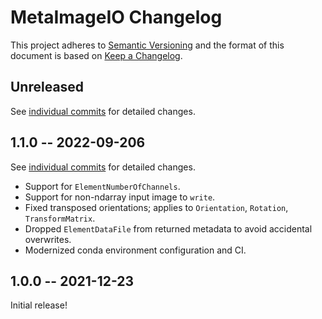 # MetaImageIO Changelog

This project adheres to [Semantic Versioning](http://semver.org/spec/v2.0.0.html)
and the format of this document is based on [Keep a Changelog](http://keepachangelog.com/en/1.0.0/).

## Unreleased

See [individual commits](https://github.com/auneri/metaimageio/compare/v1.1.0...main) for detailed changes.

## 1.1.0 -- 2022-09-206

See [individual commits](https://github.com/auneri/metaimageio/compare/v1.0.0...v1.1.0) for detailed changes.

* Support for `ElementNumberOfChannels`.
* Support for non-ndarray input image to `write`.
* Fixed transposed orientations; applies to `Orientation`, `Rotation`, `TransformMatrix`.
* Dropped `ElementDataFile` from returned metadata to avoid accidental overwrites.
* Modernized conda environment configuration and CI.

## 1.0.0 -- 2021-12-23

Initial release!

